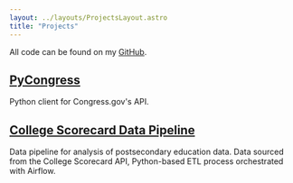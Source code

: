```yaml
---
layout: ../layouts/ProjectsLayout.astro
title: "Projects"
---
```


All code can be found on my [GitHub](https://github.com/hawkirk).

## [PyCongress](https://github.com/hawkirk/PyCongress)
Python client for Congress.gov's API.

## [College Scorecard Data Pipeline](https://github.com/hawkirk/scorecard_pipeline)
Data pipeline for analysis of postsecondary education data. Data sourced from the College Scorecard API, Python-based ETL process orchestrated with Airflow.